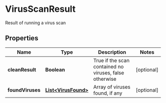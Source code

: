 

# VirusScanResult

Result of running a virus scan
## Properties

Name | Type | Description | Notes
------------ | ------------- | ------------- | -------------
**cleanResult** | **Boolean** | True if the scan contained no viruses, false otherwise |  [optional]
**foundViruses** | [**List&lt;VirusFound&gt;**](VirusFound.md) | Array of viruses found, if any |  [optional]



